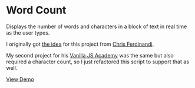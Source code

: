 # Word Count

Displays the number of words and characters in a block of text in real time as the user types.

I originally got [the idea](https://gist.github.com/cferdinandi/2d47e9e83f33f526eab50b5474a9787c) for this project from [Chris Ferdinandi](https://gomakethings.com).

My second project for his [Vanilla JS Academy](https://vanillajsacademy.com/) was the same but also required a character count, so I just refactored this script to support that as well.

[View Demo](https://kieranbarker.github.io/word-count/)

